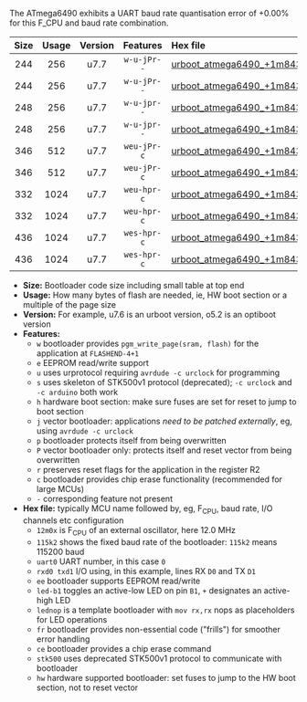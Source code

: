 The ATmega6490 exhibits a UART baud rate quantisation error of +0.00% for this F_CPU and baud rate combination.

|Size|Usage|Version|Features|Hex file|
|:-:|:-:|:-:|:-:|:--|
|244|256|u7.7|`w-u-jPr--`|[urboot_atmega6490_+1m8432x_+++9k6_uart0_rxe0_txe1_led+b7.hex](https://raw.githubusercontent.com/stefanrueger/urboot.hex/main/mcus/atmega6490/external_oscillator/fcpu_+1m8432x/br_+++9k6/urboot_atmega6490_+1m8432x_+++9k6_uart0_rxe0_txe1_led+b7.hex)|
|244|256|u7.7|`w-u-jPr--`|[urboot_atmega6490_+1m8432x_+++9k6_uart0_rxe0_txe1_lednop.hex](https://raw.githubusercontent.com/stefanrueger/urboot.hex/main/mcus/atmega6490/external_oscillator/fcpu_+1m8432x/br_+++9k6/urboot_atmega6490_+1m8432x_+++9k6_uart0_rxe0_txe1_lednop.hex)|
|248|256|u7.7|`w-u-jpr--`|[urboot_atmega6490_+1m8432x_+++9k6_uart0_rxe0_txe1_led+b7_fr.hex](https://raw.githubusercontent.com/stefanrueger/urboot.hex/main/mcus/atmega6490/external_oscillator/fcpu_+1m8432x/br_+++9k6/urboot_atmega6490_+1m8432x_+++9k6_uart0_rxe0_txe1_led+b7_fr.hex)|
|248|256|u7.7|`w-u-jpr--`|[urboot_atmega6490_+1m8432x_+++9k6_uart0_rxe0_txe1_lednop_fr.hex](https://raw.githubusercontent.com/stefanrueger/urboot.hex/main/mcus/atmega6490/external_oscillator/fcpu_+1m8432x/br_+++9k6/urboot_atmega6490_+1m8432x_+++9k6_uart0_rxe0_txe1_lednop_fr.hex)|
|346|512|u7.7|`weu-jPr-c`|[urboot_atmega6490_+1m8432x_+++9k6_uart0_rxe0_txe1_ee_led+b7_fr_ce.hex](https://raw.githubusercontent.com/stefanrueger/urboot.hex/main/mcus/atmega6490/external_oscillator/fcpu_+1m8432x/br_+++9k6/urboot_atmega6490_+1m8432x_+++9k6_uart0_rxe0_txe1_ee_led+b7_fr_ce.hex)|
|346|512|u7.7|`weu-jPr-c`|[urboot_atmega6490_+1m8432x_+++9k6_uart0_rxe0_txe1_ee_lednop_fr_ce.hex](https://raw.githubusercontent.com/stefanrueger/urboot.hex/main/mcus/atmega6490/external_oscillator/fcpu_+1m8432x/br_+++9k6/urboot_atmega6490_+1m8432x_+++9k6_uart0_rxe0_txe1_ee_lednop_fr_ce.hex)|
|332|1024|u7.7|`weu-hpr-c`|[urboot_atmega6490_+1m8432x_+++9k6_uart0_rxe0_txe1_ee_led+b7_fr_ce_hw.hex](https://raw.githubusercontent.com/stefanrueger/urboot.hex/main/mcus/atmega6490/external_oscillator/fcpu_+1m8432x/br_+++9k6/urboot_atmega6490_+1m8432x_+++9k6_uart0_rxe0_txe1_ee_led+b7_fr_ce_hw.hex)|
|332|1024|u7.7|`weu-hpr-c`|[urboot_atmega6490_+1m8432x_+++9k6_uart0_rxe0_txe1_ee_lednop_fr_ce_hw.hex](https://raw.githubusercontent.com/stefanrueger/urboot.hex/main/mcus/atmega6490/external_oscillator/fcpu_+1m8432x/br_+++9k6/urboot_atmega6490_+1m8432x_+++9k6_uart0_rxe0_txe1_ee_lednop_fr_ce_hw.hex)|
|436|1024|u7.7|`wes-hpr-c`|[urboot_atmega6490_+1m8432x_+++9k6_uart0_rxe0_txe1_ee_led+b7_fr_ce_stk500_hw.hex](https://raw.githubusercontent.com/stefanrueger/urboot.hex/main/mcus/atmega6490/external_oscillator/fcpu_+1m8432x/br_+++9k6/urboot_atmega6490_+1m8432x_+++9k6_uart0_rxe0_txe1_ee_led+b7_fr_ce_stk500_hw.hex)|
|436|1024|u7.7|`wes-hpr-c`|[urboot_atmega6490_+1m8432x_+++9k6_uart0_rxe0_txe1_ee_lednop_fr_ce_stk500_hw.hex](https://raw.githubusercontent.com/stefanrueger/urboot.hex/main/mcus/atmega6490/external_oscillator/fcpu_+1m8432x/br_+++9k6/urboot_atmega6490_+1m8432x_+++9k6_uart0_rxe0_txe1_ee_lednop_fr_ce_stk500_hw.hex)|

- **Size:** Bootloader code size including small table at top end
- **Usage:** How many bytes of flash are needed, ie, HW boot section or a multiple of the page size
- **Version:** For example, u7.6 is an urboot version, o5.2 is an optiboot version
- **Features:**
  + `w` bootloader provides `pgm_write_page(sram, flash)` for the application at `FLASHEND-4+1`
  + `e` EEPROM read/write support
  + `u` uses urprotocol requiring `avrdude -c urclock` for programming
  + `s` uses skeleton of STK500v1 protocol (deprecated); `-c urclock` and `-c arduino` both work
  + `h` hardware boot section: make sure fuses are set for reset to jump to boot section
  + `j` vector bootloader: applications *need to be patched externally*, eg, using `avrdude -c urclock`
  + `p` bootloader protects itself from being overwritten
  + `P` vector bootloader only: protects itself and reset vector from being overwritten
  + `r` preserves reset flags for the application in the register R2
  + `c` bootloader provides chip erase functionality (recommended for large MCUs)
  + `-` corresponding feature not present
- **Hex file:** typically MCU name followed by, eg, F<sub>CPU</sub>, baud rate, I/O channels etc configuration
  + `12m0x` is F<sub>CPU</sub> of an external oscillator, here 12.0 MHz
  + `115k2` shows the fixed baud rate of the bootloader: `115k2` means 115200 baud
  + `uart0` UART number, in this case `0`
  + `rxd0 txd1` I/O using, in this example, lines RX `D0` and TX `D1`
  + `ee` bootloader supports EEPROM read/write
  + `led-b1` toggles an active-low LED on pin `B1`, `+` designates an active-high LED
  + `lednop` is a template bootloader with `mov rx,rx` nops as placeholders for LED operations
  + `fr` bootloader provides non-essential code ("frills") for smoother error handling
  + `ce` bootloader provides a chip erase command
  + `stk500` uses deprecated STK500v1 protocol to communicate with bootloader
  + `hw` hardware supported bootloader: set fuses to jump to the HW boot section, not to reset vector
